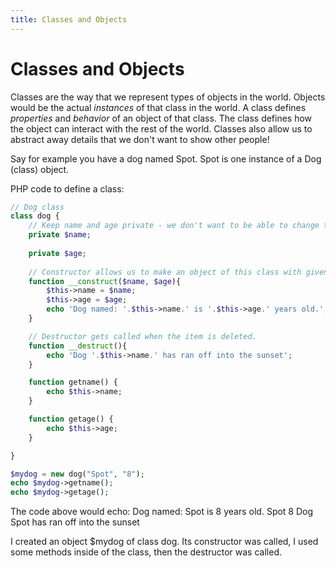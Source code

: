 ```yaml
---
title: Classes and Objects
---
```

# Classes and Objects

Classes are the way that we represent types of objects in the world. Objects would be the actual _instances_ of that class in the world. A class defines _properties_ and _behavior_ of an object of that class. The class defines how the object can interact with the rest of the world. Classes also allow us to abstract away details that we don't want to show other people! 

Say for example you have a dog named Spot. Spot is one instance of a Dog (class) object. 

PHP code to define a class: 

```php
// Dog class
class dog {
    // Keep name and age private - we don't want to be able to change these!
    private $name;
    
    private $age;
    
    // Constructor allows us to make an object of this class with given parameters.
    function __construct($name, $age){
    	$this->name = $name;
    	$this->age = $age;
    	echo 'Dog named: '.$this->name.' is '.$this->age.' years old.';
    }

    // Destructor gets called when the item is deleted.
    function __destruct(){
    	echo 'Dog '.$this->name.' has ran off into the sunset';
    }

    function getname() {
        echo $this->name;
    }

    function getage() {
        echo $this->age;
    }

}

$mydog = new dog("Spot", "8");
echo $mydog->getname();
echo $mydog->getage();

```

The code above would echo: 
Dog named: Spot is 8 years old. 
Spot
8
Dog Spot has ran off into the sunset

I created an object $mydog of class dog. Its constructor was called, I used some methods inside of the class, then the destructor was called. 
